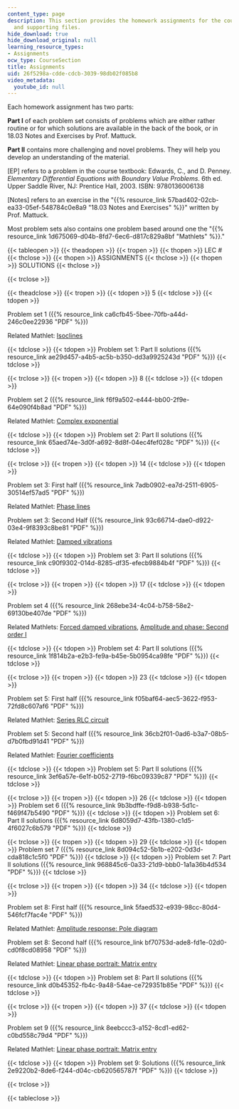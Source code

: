 ```yaml
---
content_type: page
description: This section provides the homework assignments for the course, solutions,
  and supporting files.
hide_download: true
hide_download_original: null
learning_resource_types:
- Assignments
ocw_type: CourseSection
title: Assignments
uid: 26f5298a-cdde-cdcb-3039-98db02f085b8
video_metadata:
  youtube_id: null
---
```


Each homework assignment has two parts:

**Part I** of each problem set consists of problems which are either rather routine or for which solutions are available in the back of the book, or in 18.03 Notes and Exercises by Prof. Mattuck.

**Part II** contains more challenging and novel problems. They will help you develop an understanding of the material.

\[EP\] refers to a problem in the course textbook: Edwards, C., and D. Penney. _Elementary Differential Equations with Boundary Value Problems_. 6th ed. Upper Saddle River, NJ: Prentice Hall, 2003. ISBN: 9780136006138

\[Notes\] refers to an exercise in the "{{% resource_link 57bad402-02cb-ea33-05ef-548784c0e8a9 "18.03 Notes and Exercises" %}}" written by Prof. Mattuck.

Most problem sets also contains one problem based around one the "{{% resource_link 1d675069-d04b-8fd7-6ec6-d817c829a8bf "Mathlets" %}}."

{{< tableopen >}}
{{< theadopen >}}
{{< tropen >}}
{{< thopen >}}
LEC #
{{< thclose >}}
{{< thopen >}}
ASSIGNMENTS
{{< thclose >}}
{{< thopen >}}
SOLUTIONS
{{< thclose >}}

{{< trclose >}}

{{< theadclose >}}
{{< tropen >}}
{{< tdopen >}}
5
{{< tdclose >}}
{{< tdopen >}}


Problem set 1 ({{% resource_link ca6cfb45-5bee-70fb-a44d-246c0ee22936 "PDF" %}})

Related Mathlet: [Isoclines](http://math.mit.edu/mathlets/mathlets/isoclines/)


{{< tdclose >}}
{{< tdopen >}}
Problem set 1: Part II solutions ({{% resource_link ae29d457-a4b5-ac5b-b350-dd3a9925243d "PDF" %}})
{{< tdclose >}}

{{< trclose >}}
{{< tropen >}}
{{< tdopen >}}
8
{{< tdclose >}}
{{< tdopen >}}


Problem set 2 ({{% resource_link f6f9a502-e444-bb00-2f9e-64e090f4b8ad "PDF" %}})

Related Mathlet: [Complex exponential](http://math.mit.edu/mathlets/mathlets/complex-exponential/)


{{< tdclose >}}
{{< tdopen >}}
Problem set 2: Part II solutions ({{% resource_link 65aed74e-3d0f-a692-8d8f-04ec4fef028c "PDF" %}})
{{< tdclose >}}

{{< trclose >}}
{{< tropen >}}
{{< tdopen >}}
14
{{< tdclose >}}
{{< tdopen >}}


Problem set 3: First half ({{% resource_link 7adb0902-ea7d-2511-6905-30514ef57ad5 "PDF" %}})

Related Mathlet: [Phase lines](http://math.mit.edu/mathlets/mathlets/phase-lines/)

Problem set 3: Second Half ({{% resource_link 93c66714-dae0-d922-03e4-9f8393c8be81 "PDF" %}})

Related Mathlet: [Damped vibrations](http://math.mit.edu/mathlets/mathlets/damped-vibrations/)


{{< tdclose >}}
{{< tdopen >}}
Problem set 3: Part II solutions ({{% resource_link c90f9302-014d-8285-df35-efecb9884b4f "PDF" %}})
{{< tdclose >}}

{{< trclose >}}
{{< tropen >}}
{{< tdopen >}}
17
{{< tdclose >}}
{{< tdopen >}}


Problem set 4 ({{% resource_link 268ebe34-4c04-b758-58e2-69130be407de "PDF" %}})

Related Mathlets: [Forced damped vibrations](http://math.mit.edu/mathlets/mathlets/forced-damped-vibration/), [Amplitude and phase: Second order I](http://math.mit.edu/mathlets/mathlets/amplitude-and-phase-2nd-order/)


{{< tdclose >}}
{{< tdopen >}}
Problem set 4: Part II solutions ({{% resource_link 1f814b2a-e2b3-fe9a-b45e-5b0954ca98fe "PDF" %}})
{{< tdclose >}}

{{< trclose >}}
{{< tropen >}}
{{< tdopen >}}
23
{{< tdclose >}}
{{< tdopen >}}


Problem set 5: First half ({{% resource_link f05baf64-aec5-3622-f953-72fd8c607af6 "PDF" %}})

Related Mathlet: [Series RLC circuit](http://math.mit.edu/mathlets/mathlets/series-rlc-circuit/)

Problem set 5: Second half ({{% resource_link 36cb2f01-0ad6-b3a7-08b5-d7b0fbd91d41 "PDF" %}})

Related Mathlet: [Fourier coefficients](http://math.mit.edu/mathlets/mathlets/fourier-coefficients/)


{{< tdclose >}}
{{< tdopen >}}
Problem set 5: Part II solutions ({{% resource_link 3ef6a57e-6e1f-b052-2719-f6bc09339c87 "PDF" %}})
{{< tdclose >}}

{{< trclose >}}
{{< tropen >}}
{{< tdopen >}}
26
{{< tdclose >}}
{{< tdopen >}}
Problem set 6 ({{% resource_link 9b3bdffe-f9d8-b938-5d1c-f469f47b5490 "PDF" %}})
{{< tdclose >}}
{{< tdopen >}}
Problem set 6: Part II solutions ({{% resource_link 6d8059d7-43fb-1380-c1d5-4f6027c6b579 "PDF" %}})
{{< tdclose >}}

{{< trclose >}}
{{< tropen >}}
{{< tdopen >}}
29
{{< tdclose >}}
{{< tdopen >}}
Problem set 7 ({{% resource_link 8d094c52-5b1b-e202-0d3d-cda818c1c5f0 "PDF" %}})
{{< tdclose >}}
{{< tdopen >}}
Problem set 7: Part II solutions ({{% resource_link 968845c6-0a33-21d9-bbb0-1a1a36b4d534 "PDF" %}})
{{< tdclose >}}

{{< trclose >}}
{{< tropen >}}
{{< tdopen >}}
34
{{< tdclose >}}
{{< tdopen >}}


Problem set 8: First half ({{% resource_link 5faed532-e939-98cc-80d4-546fcf7fac4e "PDF" %}})

Related Mathlet: [Amplitude response: Pole diagram](http://math.mit.edu/mathlets/mathlets/amplitude-response-pole-diagram/)

Problem set 8: Second half ({{% resource_link bf70753d-ade8-fd1e-02d0-cd0f8cd08958 "PDF" %}})

Related Mathlet: [Linear phase portrait: Matrix entry](http://math.mit.edu/mathlets/mathlets/linear-phase-portraits-matrix-entry/)


{{< tdclose >}}
{{< tdopen >}}
Problem set 8: Part II solutions ({{% resource_link d0b45352-fb4c-9a48-54ae-ce729351b85e "PDF" %}})
{{< tdclose >}}

{{< trclose >}}
{{< tropen >}}
{{< tdopen >}}
37
{{< tdclose >}}
{{< tdopen >}}


Problem set 9 ({{% resource_link 8eebccc3-a152-8cd1-ed62-c0bd558c79d4 "PDF" %}})

Related Mathlet: [Linear phase portrait: Matrix entry](http://math.mit.edu/mathlets/mathlets/linear-phase-portraits-matrix-entry/)


{{< tdclose >}}
{{< tdopen >}}
Problem set 9: Solutions ({{% resource_link 2e9220b2-8de6-f244-d04c-cb620565787f "PDF" %}})
{{< tdclose >}}

{{< trclose >}}

{{< tableclose >}}